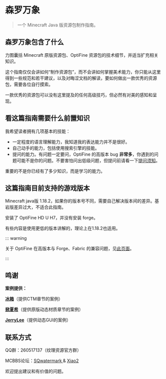# 森罗万象

> 一个 Minecraft Java 版资源包制作指南。

## 森罗万象包含了什么

力图囊括 Minecraft 原版资源包、OptiFine 资源包的技术细节，并适当扩充相关知识。

这个指南仅仅会讲如何“制作资源包”，而不会讲如何掌握美术能力，你只能从这里得到一些规范和若干建议，以及对晦涩文档的解读，要如何做出一款优秀的资源包，需要各位自行摸索。

一款优秀的资源包可以没有这里提及的任何高级技巧，但必然有对美的感知和呈现。

## 看这篇指南需要什么前置知识

我希望读者拥有几项基本的技能：

- 一定程度的语言理解能力，我知道我的表达能力并不是很好。
- 自己动手的能力，包括使用搜索引擎的技能。
- 提问的能力。有问题一定要问，OptiFine 的高版本 bug **非常多**，你遇到的问题可能不是你的问题。不要害怕问出低级问题，但提问前请看一下[提问须知](appendix/questions.md)。

重要的不是你已经有了多少知识，而是学习的能力。

## 这篇指南目前支持的游戏版本

Minecraft java版 1.18.2，如果你的版本号不同，需要自己解决版本间的差异。基岩版差异过大，不适合此指南。

安装了 OptiFine HD U H7，并没有安装 forge。

有些内容是使用更低的版本讲解的，理论上在1.18.2也适用。

::: warning

关于 OptiFine 在高版本与 Forge、Fabric 的兼容问题，见[此页面](appendix/compatibility.md)。

:::

## 鸣谢

**案例提供：**

**[冰箱](https://space.bilibili.com/393110/)**（提供CTM章节的案例）

**[掀夏希](https://space.bilibili.com/11576976/)**（提供原版动态材质章节的案例）

**[JerryLee](https://www.mcbbs.net/home.php?mod=space&uid=1892187)**（提供动态GUI的案例）

## 联系方式

QQ群：260517137（纹理资源官方群）

MCBBS论坛：[SQwatermark ](https://www.mcbbs.net/?2603114)& [Xiao2](https://www.mcbbs.net/?703042)

欢迎提出建议和有价值的问题。